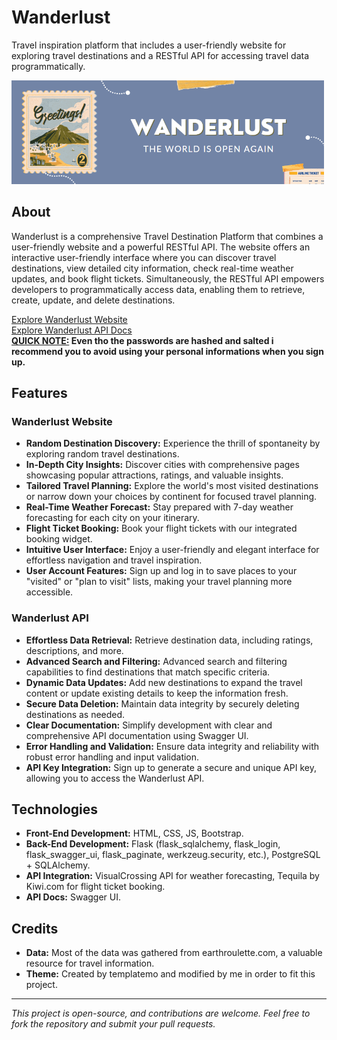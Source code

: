 # Wanderlust

Travel inspiration platform that includes a user-friendly website for exploring travel destinations and a RESTful API for accessing travel data programmatically.

<img src="extras/banner_repo.png" alt="Wanderlust Banner" width="500">

## About

Wanderlust is a comprehensive Travel Destination Platform that combines a user-friendly website and a powerful RESTful API. The website offers an interactive user-friendly interface where you can discover travel destinations, view detailed city information, check real-time weather updates, and book flight tickets. Simultaneously, the RESTful API empowers developers to programmatically access data, enabling them to retrieve, create, update, and delete destinations.

[Explore Wanderlust Website](https://wanderlust-v4k4.onrender.com/) <br>
[Explore Wanderlust API Docs](https://wanderlust-v4k4.onrender.com/api/docs/) <br>
**<ins>QUICK NOTE:</ins> Even tho the passwords are hashed and salted i recommend you to avoid using your personal informations when you sign up.**

## Features

### Wanderlust Website

- **Random Destination Discovery:** Experience the thrill of spontaneity by exploring random travel destinations.
- **In-Depth City Insights:** Discover cities with comprehensive pages showcasing popular attractions, ratings, and valuable insights.
- **Tailored Travel Planning:** Explore the world's most visited destinations or narrow down your choices by continent for focused travel planning.
- **Real-Time Weather Forecast:** Stay prepared with 7-day weather forecasting for each city on your itinerary.
- **Flight Ticket Booking:** Book your flight tickets with our integrated booking widget.
- **Intuitive User Interface:** Enjoy a user-friendly and elegant interface for effortless navigation and travel inspiration.
- **User Account Features:** Sign up and log in to save places to your "visited" or "plan to visit" lists, making your travel planning more accessible.

### Wanderlust API

- **Effortless Data Retrieval:** Retrieve destination data, including ratings, descriptions, and more.
- **Advanced Search and Filtering:** Advanced search and filtering capabilities to find destinations that match specific criteria.
- **Dynamic Data Updates:** Add new destinations to expand the travel content or update existing details to keep the information fresh.
- **Secure Data Deletion:** Maintain data integrity by securely deleting destinations as needed.
- **Clear Documentation:** Simplify development with clear and comprehensive API documentation using Swagger UI.
- **Error Handling and Validation:** Ensure data integrity and reliability with robust error handling and input validation.
- **API Key Integration:** Sign up to generate a secure and unique API key, allowing you to access the Wanderlust API.

## Technologies

- **Front-End Development:** HTML, CSS, JS, Bootstrap.
- **Back-End Development:** Flask (flask_sqlalchemy, flask_login, flask_swagger_ui, flask_paginate, werkzeug.security, etc.), PostgreSQL + SQLAlchemy.
- **API Integration:** VisualCrossing API for weather forecasting, Tequila by Kiwi.com for flight ticket booking.
- **API Docs:** Swagger UI.


## Credits

- **Data:** Most of the data was gathered from earthroulette.com, a valuable resource for travel information.
- **Theme:** Created by templatemo and modified by me in order to fit this project.

---

*This project is open-source, and contributions are welcome. Feel free to fork the repository and submit your pull requests.*
